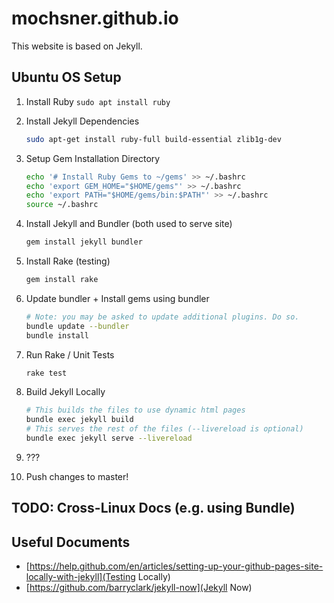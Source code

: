 # mochsner.github.io

This website is based on Jekyll.

## Ubuntu OS Setup

1. Install Ruby `sudo apt install ruby`

2. Install Jekyll Dependencies

    ```bash
    sudo apt-get install ruby-full build-essential zlib1g-dev
    ```

3. Setup Gem Installation Directory

    ```bash
    echo '# Install Ruby Gems to ~/gems' >> ~/.bashrc
    echo 'export GEM_HOME="$HOME/gems"' >> ~/.bashrc
    echo 'export PATH="$HOME/gems/bin:$PATH"' >> ~/.bashrc
    source ~/.bashrc
    ```

4. Install Jekyll and Bundler (both used to serve site)

    ```bash
    gem install jekyll bundler
    ```

5. Install Rake (testing)

    ```bash
    gem install rake
    ```

6. Update bundler + Install gems using bundler

    ```bash
    # Note: you may be asked to update additional plugins. Do so.
    bundle update --bundler
    bundle install
    ```

7. Run Rake / Unit Tests

    ```bash
    rake test
    ```

8. Build Jekyll Locally

    ```bash
    # This builds the files to use dynamic html pages
    bundle exec jekyll build
    # This serves the rest of the files (--livereload is optional)
    bundle exec jekyll serve --livereload
    ```

9. ???

10. Push changes to master!

## TODO: Cross-Linux Docs (e.g. using Bundle)

## Useful Documents

* [https://help.github.com/en/articles/setting-up-your-github-pages-site-locally-with-jekyll](Testing Locally)
* [https://github.com/barryclark/jekyll-now](Jekyll Now)
